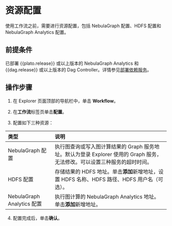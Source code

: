 # 资源配置

使用工作流之前，需要进行资源配置，包括 NebulaGraph 配置、HDFS 配置和 NebulaGraph Analytics 配置。

## 前提条件

已部署 {{plato.release}} 或以上版本的 NebulaGraph Analytics 和 {{dag.release}} 或以上版本的 Dag Controller。详情参见[部署依赖服务](../../graph-computing/0.deploy-controller-analytics.md)。

## 操作步骤

1. 在 Explorer 页面顶部的导航栏中，单击 **Workflow**。

2. 在**工作流**标签页单击**配置**。

3. 配置如下三种资源：

  |类型|说明|
  |:--|:--|
  |NebulaGraph 配置| 执行图查询或写入图计算结果的 Graph 服务地址。默认为登录 Explorer 使用的 Graph 服务，无法修改。可以设置三种服务的超时时间。|
  |HDFS 配置| 存储结果的 HDFS 地址。单击**添加**新增地址，设置 HDFS 名称、HDFS 路径、HDFS 用户名（可选）。|
  |NebulaGraph Analytics 配置| 执行图计算的 NebulaGraph Analytics 地址。单击**添加**新增地址。|

4. 配置完成后，单击**确认**。
